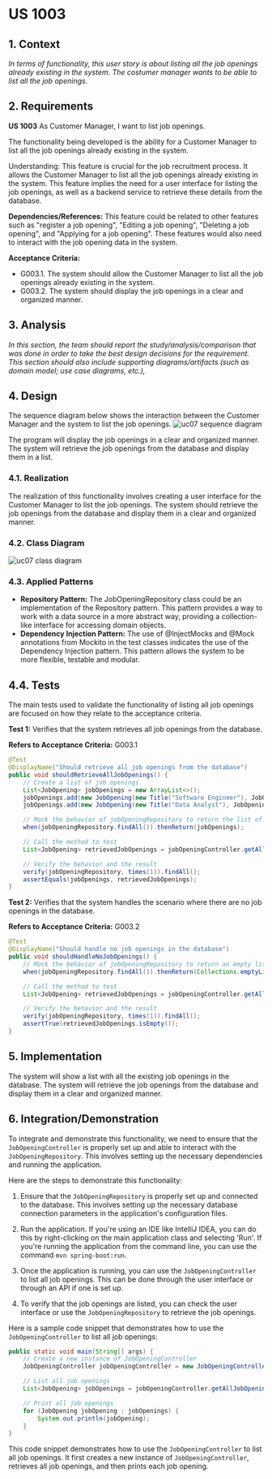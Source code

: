 # US 1003

## 1. Context

*In terms of functionality, this user story is about listing all the job openings already existing in the system. The costumer manager wants to be able to list all the job openings.*

## 2. Requirements

**US 1003** As Customer Manager, I want to list job openings.

The functionality being developed is the ability for a Customer Manager to list all the job openings already existing in the system.


Understanding:
This feature is crucial for the job recruitment process. It allows the Customer Manager to list all the job openings already existing in the system. This feature implies the need for a user interface for listing the job openings, as well as a backend service to retrieve these details from the database.

**Dependencies/References:**
This feature could be related to other features such as "register a job opening", "Editing a job opening", "Deleting a job opening", and "Applying for a job opening". These features would also need to interact with the job opening data in the system.

**Acceptance Criteria:**
- G003.1. The system should allow the Customer Manager to list all the job openings already existing in the system.
- G003.2. The system should display the job openings in a clear and organized manner.


## 3. Analysis

*In this section, the team should report the study/analysis/comparison that was done in order to take the best design decisions for the requirement. This section should also include supporting diagrams/artifacts (such as domain model; use case diagrams, etc.),*

## 4. Design

[//]: # (*In this sections, the team should present the solution design that was adopted to solve the requirement. This should include, at least, a diagram of the realization of the functionality &#40;e.g., sequence diagram&#41;, a class diagram &#40;presenting the classes that support the functionality&#41;, the identification and rational behind the applied design patterns and the specification of the main tests used to validade the functionality.*)

The sequence diagram below shows the interaction between the Customer Manager and the system to list the job openings.
![uc07 sequence diagram](/docs/sprintB/uc/uc07/diagrams/svg/SD.svg "uc07 Sequence Diagram")

The program will display the job openings in a clear and organized manner. The system will retrieve the job openings from the database and display them in a list.

### 4.1. Realization

The realization of this functionality involves creating a user interface for the Customer Manager to list the job openings. The system should retrieve the job openings from the database and display them in a clear and organized manner.

### 4.2. Class Diagram

![uc07 class diagram](/docs/sprintB/uc/uc07/diagrams/svg/CD.svg "uc07 Class Diagram")

### 4.3. Applied Patterns

* **Repository Pattern:** The JobOpeningRepository class could be an implementation of the Repository pattern. This pattern provides a way to work with a data source in a more abstract way, providing a collection-like interface for accessing domain objects.
* **Dependency Injection Pattern:** The use of @InjectMocks and @Mock annotations from Mockito in the test classes indicates the use of the Dependency Injection pattern. This pattern allows the system to be more flexible, testable and modular.

## 4.4. Tests

The main tests used to validate the functionality of listing all job openings are focused on how they relate to the acceptance criteria.

**Test 1:** Verifies that the system retrieves all job openings from the database.

**Refers to Acceptance Criteria:** G003.1

```java
@Test
@DisplayName("Should retrieve all job openings from the database")
public void shouldRetrieveAllJobOpenings() {
    // Create a list of job openings
    List<JobOpening> jobOpenings = new ArrayList<>();
    jobOpenings.add(new JobOpening(new Title("Software Engineer"), JobOpening.JobType.FULL_TIME, JobOpening.WorkingMode.remote, "123 Main St, Anytown, USA", new Title("Acme Corp"), new PositiveNumber(5), new WiderDescription("Develop and maintain software applications.")));
    jobOpenings.add(new JobOpening(new Title("Data Analyst"), JobOpening.JobType.PART_TIME, JobOpening.WorkingMode.remote, "456 Oak St, Anytown, USA", new Title("Beta Corp"), new PositiveNumber(3), new WiderDescription("Analyze and interpret complex data sets.")));

    // Mock the behavior of jobOpeningRepository to return the list of job openings
    when(jobOpeningRepository.findAll()).thenReturn(jobOpenings);

    // Call the method to test
    List<JobOpening> retrievedJobOpenings = jobOpeningController.getAllJobOpenings();

    // Verify the behavior and the result
    verify(jobOpeningRepository, times(1)).findAll();
    assertEquals(jobOpenings, retrievedJobOpenings);
}
```

**Test 2:** Verifies that the system handles the scenario where there are no job openings in the database.

**Refers to Acceptance Criteria:** G003.2

```java
@Test
@DisplayName("Should handle no job openings in the database")
public void shouldHandleNoJobOpenings() {
    // Mock the behavior of jobOpeningRepository to return an empty list
    when(jobOpeningRepository.findAll()).thenReturn(Collections.emptyList());

    // Call the method to test
    List<JobOpening> retrievedJobOpenings = jobOpeningController.getAllJobOpenings();

    // Verify the behavior and the result
    verify(jobOpeningRepository, times(1)).findAll();
    assertTrue(retrievedJobOpenings.isEmpty());
}
```

## 5. Implementation

[//]: # (*In this section the team should present, if necessary, some evidencies that the implementation is according to the design. It should also describe and explain other important artifacts necessary to fully understand the implementation like, for instance, configuration files.*)
The system will show a list with all the existing job openings in the database. The system will retrieve the job openings from the database and display them in a clear and organized manner.


## 6. Integration/Demonstration

To integrate and demonstrate this functionality, we need to ensure that the `JobOpeningController` is properly set up and able to interact with the `JobOpeningRepository`. This involves setting up the necessary dependencies and running the application.

Here are the steps to demonstrate this functionality:

1. Ensure that the `JobOpeningRepository` is properly set up and connected to the database. This involves setting up the necessary database connection parameters in the application's configuration files.

2. Run the application. If you're using an IDE like IntelliJ IDEA, you can do this by right-clicking on the main application class and selecting 'Run'. If you're running the application from the command line, you can use the command `mvn spring-boot:run`.

3. Once the application is running, you can use the `JobOpeningController` to list all job openings. This can be done through the user interface or through an API if one is set up.

4. To verify that the job openings are listed, you can check the user interface or use the `JobOpeningRepository` to retrieve the job openings.

Here is a sample code snippet that demonstrates how to use the `JobOpeningController` to list all job openings:

```java
public static void main(String[] args) {
    // Create a new instance of JobOpeningController
    JobOpeningController jobOpeningController = new JobOpeningController();

    // List all job openings
    List<JobOpening> jobOpenings = jobOpeningController.getAllJobOpenings();

    // Print all job openings
    for (JobOpening jobOpening : jobOpenings) {
        System.out.println(jobOpening);
    }
}
```

This code snippet demonstrates how to use the `JobOpeningController` to list all job openings. It first creates a new instance of `JobOpeningController`, retrieves all job openings, and then prints each job opening.

[//]: # (## 7. Observations)

[//]: # ()
[//]: # (*This section should be used to include any content that does not fit any of the previous sections.*)

[//]: # ()
[//]: # (*The team should present here, for instance, a critical prespective on the developed work including the analysis of alternative solutioons or related works*)

[//]: # ()
[//]: # (*The team should include in this section statements/references regarding third party works that were used in the development this work.*)